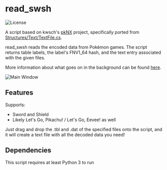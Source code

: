 # read_swsh
![License](https://img.shields.io/badge/License-GPLv3-blue.svg)

A script based on kwsch's [pkNX](https://github.com/kwsch/pkNX) project, specifically ported from [Structures/Text/TextFile.cs](https://github.com/kwsch/pkNX/blob/master/pkNX.Structures/Text/TextFile.cs).

read_swsh reads the encoded data from Pokémon games. The script returns table labels, the label's FNV1_64 hash, and the text entry associated with the given files.

More information about what goes on in the background can be found [here](https://projectpokemon.org/home/forums/topic/48656-lgpe-romfs-data-reverse-engineering/).

![Main Window](https://i.imgur.com/us4FpDl.png)

## Features
Supports:
* Sword and Shield
* Likely Let's Go, Pikachu! / Let's Go, Eevee! as well

Just drag and drop the .tbl and .dat of the specified files onto the script, and it will create a text file with all the decoded data you need!

## Dependencies
This script requires at least Python 3 to run
